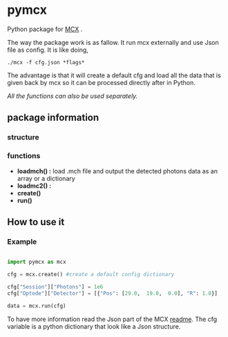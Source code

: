 # pymcx

Python package for [MCX](http://mcx.space/) .

The way the package work is as fallow. It run mcx externally and use Json file as config. It is like doing,

	./mcx -f cfg.json *flags*

The advantage is that it will create a default cfg and load all the data that is given back by mcx so it can be processed directly after in Python.

*All the functions can also be used separately.*

## package information

### structure


### functions
- **loadmch() :** load .mch file and output the detected photons data as an array or a dictionary
- **loadmc2() :**
- **create()**
- **run()**

## How to use it

### Example

```Python

import pymcx as mcx

cfg = mcx.create() #create a default config dictionary

cfg["Session"]["Photons"] = 1e6
cfg["Optode"]["Detector"] = [{"Pos": [29.0,  19.0,  0.0], "R": 1.0}]

data = mcx.run(cfg)

```

To have more information read the Json part of the MCX [readme](http://mcx.space/wiki/index.cgi?Doc/README). The cfg variable is a python dictionary that look like a Json structure.
